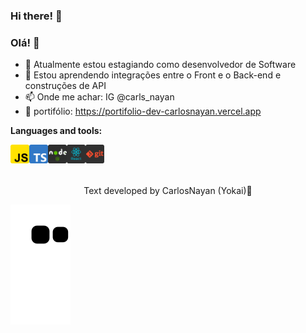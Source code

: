### Hi there! 👋

<!--
**CarlosNayan/CarlosNayan** is a ✨ _special_ ✨ repository because its `README.md` (this file) appears on your GitHub profile.

Here are some ideas to get you started:
-->
### Olá! 👋

- 🔭 Atualmente estou estagiando como desenvolvedor de Software
- 🌱 Estou aprendendo integrações entre o Front e o Back-end e construções de API
- 📫 Onde me achar: IG @carls_nayan
- 📑 portifólio: https://portifolio-dev-carlosnayan.vercel.app

**Languages and tools:**

<img align="left" height="30" src="https://raw.githubusercontent.com/CarlosNayan/CarlosNayan/master/assets/javascript-logo-0.png">
<img align="left" height="30" src="https://raw.githubusercontent.com/CarlosNayan/CarlosNayan/master/assets/typescript.png">
<img align="left" height="30" src="https://raw.githubusercontent.com/CarlosNayan/CarlosNayan/master/assets/nodejs.png">
<img align="left" height="30" src="https://raw.githubusercontent.com/CarlosNayan/CarlosNayan/master/assets/react.png">
<img align="left" height="30" src="https://raw.githubusercontent.com/CarlosNayan/CarlosNayan/master/assets/git.png">
</br>
</br>
</br>
<p align="center"> Text developed by CarlosNayan (Yokai)👻 </p>

  ![Snake animation](https://github.com/rafaballerini/rafaballerini/blob/output/github-contribution-grid-snake.svg)
